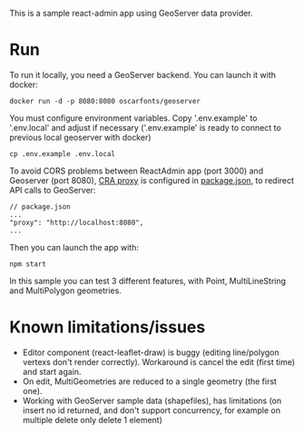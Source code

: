This is a sample react-admin app using GeoServer data provider.

# Run

To run it locally, you need a GeoServer backend. You can launch it with docker:

```
docker run -d -p 8080:8080 oscarfonts/geoserver
```

You must configure environment variables. Copy '.env.example' to '.env.local' and adjust if necessary ('.env.example' is ready to connect to previous local geoserver with docker)

```
cp .env.example .env.local
```

To avoid CORS problems between ReactAdmin app (port 3000) and Geoserver (port 8080), [CRA proxy](https://create-react-app.dev/docs/proxying-api-requests-in-development/) is configured in [package.json](package.json), to redirect API calls to GeoServer:

```
// package.json
...
"proxy": "http://localhost:8080",
...
```

Then you can launch the app with:

```
npm start
```

In this sample you can test 3 different features, with Point, MultiLineString and MultiPolygon geometries.

# Known limitations/issues

- Editor component (react-leaflet-draw) is buggy (editing line/polygon vertexs don't render correctly). Workaround is cancel the edit (first time) and start again.
- On edit, MultiGeometries are reduced to a single geometry (the first one).
- Working with GeoServer sample data (shapefiles), has limitations (on insert no id returned, and don't support concurrency, for example on multiple delete only delete 1 element)
